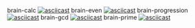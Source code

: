 brain-calc
[![asciicast](https://asciinema.org/a/Og7VFxM5UDnQpPiCRgpc4jXyV.svg)](https://asciinema.org/a/Og7VFxM5UDnQpPiCRgpc4jXyV)
brain-even
[![asciicast](https://asciinema.org/a/sQOJxLgLC3sA1lBbIHZdJPowQ.svg)](https://asciinema.org/a/sQOJxLgLC3sA1lBbIHZdJPowQ)
brain-progression   
[![asciicast](https://asciinema.org/a/rWiQj42ThCIjlEoIJFqVVquSA.svg)](https://asciinema.org/a/rWiQj42ThCIjlEoIJFqVVquSA)
brain-gcd
[![asciicast](https://asciinema.org/a/xkTHUz4GlwIO1dSz4m3rJYbyd.svg)](https://asciinema.org/a/xkTHUz4GlwIO1dSz4m3rJYbyd)
brain-prime
[![asciicast](https://asciinema.org/a/tS0OviclfZLOYAOPTfqXj6yUF.svg)](https://asciinema.org/a/tS0OviclfZLOYAOPTfqXj6yUF)